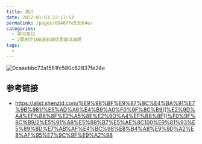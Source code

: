 ```yaml
---
title: 简介
date: 2022-01-03 22:17:53
permalink: /pages/6840ffe53b64e/
categories:
  - 学习笔记
  - 2周刷完100道前端优质面试真题
tags:
  - 
---
```


![0caaebbc72a1581fc580c82837fe24e](https://gcore.jsdelivr.net/gh/wu529778790/image/blog/0caaebbc72a1581fc580c82837fe24e.png)

## 参考链接

- <https://alist.shenzjd.com/%E9%98%BF%E9%87%8C%E4%BA%91%E7%9B%981/%E5%AD%A6%E4%B9%A0%F0%9F%8C%B9((%E2%9D%A4%EF%B8%8F%E2%A5%8E%E2%9D%A4%EF%B8%8F))%F0%9F%8C%B9/2%E5%91%A8%E5%88%B7%E5%AE%8C100%E9%81%93%E5%89%8D%E7%AB%AF%E4%BC%98%E8%B4%A8%E9%9D%A2%E8%AF%95%E7%9C%9F%E9%A2%98>
